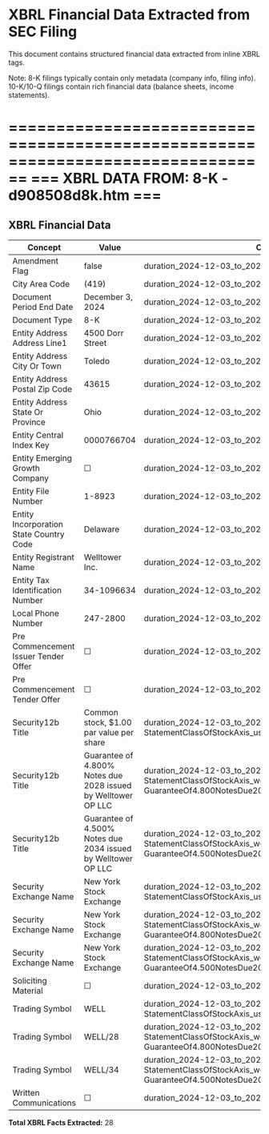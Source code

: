 # XBRL Financial Data Extracted from SEC Filing

This document contains structured financial data extracted from inline XBRL tags.

Note: 8-K filings typically contain only metadata (company info, filing info).
      10-K/10-Q filings contain rich financial data (balance sheets, income statements).


================================================================================
=== XBRL DATA FROM: 8-K - d908508d8k.htm ===
================================================================================

## XBRL Financial Data

| Concept | Value | Context | Format |
|---------|-------|---------|--------|
| Amendment Flag | false | duration_2024-12-03_to_2024-12-03 |  |
| City Area Code | (419) | duration_2024-12-03_to_2024-12-03 |  |
| Document Period End Date | December 3, 2024 | duration_2024-12-03_to_2024-12-03 | ixt:datemonthdayyearen |
| Document Type | 8-K | duration_2024-12-03_to_2024-12-03 |  |
| Entity Address Address Line1 | 4500 Dorr Street | duration_2024-12-03_to_2024-12-03 |  |
| Entity Address City Or Town | Toledo | duration_2024-12-03_to_2024-12-03 |  |
| Entity Address Postal Zip Code | 43615 | duration_2024-12-03_to_2024-12-03 |  |
| Entity Address State Or Province | Ohio | duration_2024-12-03_to_2024-12-03 | ixt-sec:stateprovnameen |
| Entity Central Index Key | 0000766704 | duration_2024-12-03_to_2024-12-03 |  |
| Entity Emerging Growth Company | ☐ | duration_2024-12-03_to_2024-12-03 | ixt-sec:boolballotbox |
| Entity File Number | 1-8923 | duration_2024-12-03_to_2024-12-03 |  |
| Entity Incorporation State Country Code | Delaware | duration_2024-12-03_to_2024-12-03 | ixt-sec:stateprovnameen |
| Entity Registrant Name | Welltower Inc. | duration_2024-12-03_to_2024-12-03 |  |
| Entity Tax Identification Number | 34-1096634 | duration_2024-12-03_to_2024-12-03 |  |
| Local Phone Number | 247-2800 | duration_2024-12-03_to_2024-12-03 |  |
| Pre Commencement Issuer Tender Offer | ☐ | duration_2024-12-03_to_2024-12-03 | ixt-sec:boolballotbox |
| Pre Commencement Tender Offer | ☐ | duration_2024-12-03_to_2024-12-03 | ixt-sec:boolballotbox |
| Security12b Title | Common stock, $1.00 par value per share | duration_2024-12-03_to_2024-12-03_us-gaap-StatementClassOfStockAxis_us-gaap-CommonStockMember |  |
| Security12b Title | Guarantee of 4.800% Notes due 2028 issued by Welltower OP LLC | duration_2024-12-03_to_2024-12-03_us-gaap-StatementClassOfStockAxis_well-GuaranteeOf4.800NotesDue2028IssuedByWelltowerOpLlcMember |  |
| Security12b Title | Guarantee of 4.500% Notes due 2034 issued by Welltower OP LLC | duration_2024-12-03_to_2024-12-03_us-gaap-StatementClassOfStockAxis_well-GuaranteeOf4.500NotesDue2034IssuedByWelltowerOpLlcMember |  |
| Security Exchange Name | New York Stock Exchange | duration_2024-12-03_to_2024-12-03_us-gaap-StatementClassOfStockAxis_us-gaap-CommonStockMember | ixt-sec:exchnameen |
| Security Exchange Name | New York Stock Exchange | duration_2024-12-03_to_2024-12-03_us-gaap-StatementClassOfStockAxis_well-GuaranteeOf4.800NotesDue2028IssuedByWelltowerOpLlcMember | ixt-sec:exchnameen |
| Security Exchange Name | New York Stock Exchange | duration_2024-12-03_to_2024-12-03_us-gaap-StatementClassOfStockAxis_well-GuaranteeOf4.500NotesDue2034IssuedByWelltowerOpLlcMember | ixt-sec:exchnameen |
| Soliciting Material | ☐ | duration_2024-12-03_to_2024-12-03 | ixt-sec:boolballotbox |
| Trading Symbol | WELL | duration_2024-12-03_to_2024-12-03_us-gaap-StatementClassOfStockAxis_us-gaap-CommonStockMember |  |
| Trading Symbol | WELL/28 | duration_2024-12-03_to_2024-12-03_us-gaap-StatementClassOfStockAxis_well-GuaranteeOf4.800NotesDue2028IssuedByWelltowerOpLlcMember |  |
| Trading Symbol | WELL/34 | duration_2024-12-03_to_2024-12-03_us-gaap-StatementClassOfStockAxis_well-GuaranteeOf4.500NotesDue2034IssuedByWelltowerOpLlcMember |  |
| Written Communications | ☐ | duration_2024-12-03_to_2024-12-03 | ixt-sec:boolballotbox |

**Total XBRL Facts Extracted:** 28


